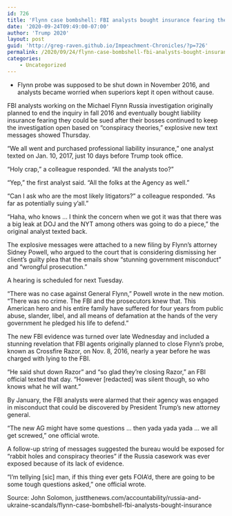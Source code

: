 ```yaml
---
id: 726
title: 'Flynn case bombshell: FBI analysts bought insurance fearing they’d be sued for misconduct'
date: '2020-09-24T09:49:00-07:00'
author: 'Trump 2020'
layout: post
guid: 'http://greg-raven.github.io/Impeachment-Chronicles/?p=726'
permalink: /2020/09/24/flynn-case-bombshell-fbi-analysts-bought-insurance-fearing-theyd-be-sued-for-misconduct/
categories:
    - Uncategorized
---
```


- Flynn probe was supposed to be shut down in November 2016, and analysts became worried when superiors kept it open without cause.

FBI analysts working on the Michael Flynn Russia investigation originally planned to end the inquiry in fall 2016 and eventually bought liability insurance fearing they could be sued after their bosses continued to keep the investigation open based on “conspiracy theories,” explosive new text messages showed Thursday.

“We all went and purchased professional liability insurance,” one analyst texted on Jan. 10, 2017, just 10 days before Trump took office.

“Holy crap,” a colleague responded. “All the analysts too?”

“Yep,” the first analyst said. “All the folks at the Agency as well.”

“Can I ask who are the most likely litigators?” a colleague responded. “As far as potentially suing y’all.”

“Haha, who knows … I think the concern when we got it was that there was a big leak at DOJ and the NYT among others was going to do a piece,” the original analyst texted back.

The explosive messages were attached to a new filing by Flynn’s attorney Sidney Powell, who argued to the court that is considering dismissing her client’s guilty plea that the emails show “stunning government misconduct” and “wrongful prosecution.”

A hearing is scheduled for next Tuesday.

“There was no case against General Flynn,” Powell wrote in the new motion. “There was no crime. The FBI and the prosecutors knew that. This American hero and his entire family have suffered for four years from public abuse, slander, libel, and all means of defamation at the hands of the very government he pledged his life to defend.”

The new FBI evidence was turned over late Wednesday and included a stunning revelation that FBI agents originally planned to close Flynn’s probe, known as Crossfire Razor, on Nov. 8, 2016, nearly a year before he was charged with lying to the FBI.

“He said shut down Razor” and “so glad they’re closing Razor,” an FBI official texted that day. “However \[redacted\] was silent though, so who knows what he will want.”

By January, the FBI analysts were alarmed that their agency was engaged in misconduct that could be discovered by President Trump’s new attorney general.

“The new AG might have some questions … then yada yada yada … we all get screwed,” one official wrote.

A follow-up string of messages suggested the bureau would be exposed for “rabbit holes and conspiracy theories” if the Russia casework was ever exposed because of its lack of evidence.

“I’m tellying \[sic\] man, if this thing ever gets FOIA’d, there are going to be some tough questions asked,” one official wrote.

Source: John Solomon, justthenews.com/accountability/russia-and-ukraine-scandals/flynn-case-bombshell-fbi-analysts-bought-insurance